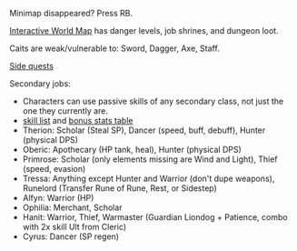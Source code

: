 
Minimap disappeared? Press RB.

[Interactive World Map](http://www.octopathtravelmap.com/) has danger levels, job shrines, and dungeon loot.

Caits are weak/vulnerable to: Sword, Dagger, Axe, Staff. 

[Side quests](http://www.gamersheroes.com/game-guides/octopath-traveler-side-quest-guide/)

Secondary jobs:
- Characters can use passive skills of any secondary class, not just the one they currently are. 
- [skill list](https://www.shacknews.com/article/106048/job-classes-attribute-bonuses-and-skills-list---octopath-traveler) and [bonus stats table](https://www.shacknews.com/article/106081/how-to-choose-the-best-secondary-jobs-in-octopath-traveler)
- Therion: Scholar (Steal SP), Dancer (speed, buff, debuff), Hunter (physical DPS)
- Oberic: Apothecary (HP tank, heal), Hunter (physical DPS)
- Primrose: Scholar (only elements missing are Wind and Light), Thief (speed, evasion)
- Tressa: Anything except Hunter and Warrior (don't dupe weapons), Runelord (Transfer Rune of Rune, Rest, or Sidestep)
- Alfyn: Warrior (HP)
- Ophilia: Merchant, Scholar
- Hanit: Warrior, Thief, Warmaster (Guardian Liondog + Patience, combo with 2x skill Ult from Cleric)
- Cyrus: Dancer (SP regen)
